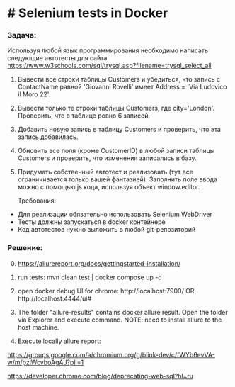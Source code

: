 # **# Selenium tests in Docker**


### **Задача:**

Используя любой язык программирования необходимо написать следующие автотесты для сайта https://www.w3schools.com/sql/trysql.asp?filename=trysql_select_all
1. Вывести все строки таблицы Customers и убедиться, что запись с ContactName равной 'Giovanni Rovelli' имеет Address = 'Via Ludovico il Moro 22'.
2. Вывести только те строки таблицы Customers, где city='London'. Проверить, что в таблице ровно 6 записей.
3. Добавить новую запись в таблицу Customers и проверить, что эта запись добавилась.
4. Обновить все поля (кроме CustomerID) в любой записи таблицы Customers и проверить, что изменения записались в базу.
5. Придумать собственный автотест и реализовать (тут все ограничивается только вашей фантазией).
   Заполнить поле ввода можно с помощью js кода, используя объект window.editor.


   Требования:
- Для реализации обязательно использовать Selenium WebDriver
- Тесты должны запускаться в docker контейнере
- Код автотестов нужно выложить в любой git-репозиторий



### **Решение:**

0) https://allurereport.org/docs/gettingstarted-installation/

1) run tests: mvn clean test |  docker compose up -d
2) open docker debug UI for chrome: http://localhost:7900/  OR http://localhost:4444/ui#  
3) The folder "allure-results" contains docker allure result. Open the folder via Explorer and execute
<allure serve> command.
NOTE: need to install allure to the host machine.
4) Execute locally allure report: <mvn allure:serve>

https://groups.google.com/a/chromium.org/g/blink-dev/c/fWYb6evVA-w/m/pziWcvboAgAJ?pli=1

https://developer.chrome.com/blog/deprecating-web-sql?hl=ru